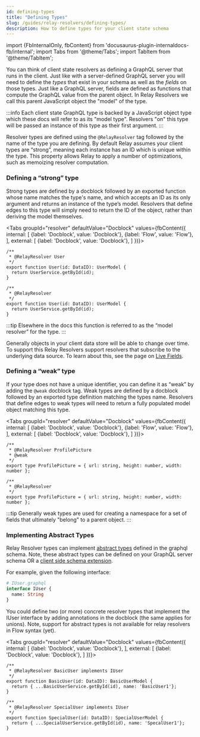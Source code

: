 ```yaml
---
id: defining-types
title: "Defining Types"
slug: /guides/relay-resolvers/defining-types/
description: How to define types for your client state schema
---
```


import {FbInternalOnly, fbContent} from 'docusaurus-plugin-internaldocs-fb/internal';
import Tabs from '@theme/Tabs';
import TabItem from '@theme/TabItem';


You can think of client state resolvers as defining a GraphQL server that runs in the client. Just like with a server-defined GraphQL server you will need to define the _types_ that exist in your schema as well as the _fields_ on those types. Just like a GraphQL server, fields are defined as functions that compute the GraphQL value from the parent object. In Relay Resolvers we call this parent JavaScript object the "model" of the type.

:::info
Each client state GraphQL type is backed by a JavaScript object type which these docs will refer to as its "model type". Resolvers "on" this type will be passed an instance of this type as their first argument.
:::

Resolver types are defined using the `@RelayResolver` tag followed by the name of the type you are defining. By default Relay assumes your client types are “strong”, meaning each instance has an ID which is unique within the type. This property allows Relay to apply a number of optimizations, such as memoizing resolver computation.

### Defining a “strong” type
Strong types are defined by a docblock followed by an exported function whose name matches the type's name, and which accepts an ID as its only argument and returns an instance of the type’s model. Resolvers that define edges to this type will simply need to return the ID of the object, rather than deriving the model themselves.

<Tabs
  groupId="resolver"
  defaultValue="Docblock"
  values={fbContent({
    internal: [
      {label: 'Docblock', value: 'Docblock'},
      {label: 'Flow', value: 'Flow'},
    ],
    external: [
      {label: 'Docblock', value: 'Docblock'},
    ]
  })}>
  <TabItem value="Docblock">


```tsx
/**
 * @RelayResolver User
 */
export function User(id: DataID): UserModel {
  return UserService.getById(id);
}
```

  </TabItem>

  <TabItem value="Flow">

  ```tsx
  /**
   * @RelayResolver
   */
  export function User(id: DataID): UserModel {
    return UserService.getById(id);
  }
  ```
  </TabItem>
</Tabs>

:::tip
Elsewhere in the docs this function is referred to as the “model resolver” for the type.
:::

Generally objects in your client data store will be able to change over time. To support this Relay Resolvers support resolvers that subscribe to the underlying data source. To learn about this, see the page on [Live Fields](./live-fields.md).

### Defining a “weak” type

If your type does not have a unique identifier, you can define it as “weak” by adding the `@weak` docblock tag. Weak types are defined by a docblock followed by an exported type definition matching the types name. Resolvers that define edges to weak types will need to return a fully populated model object matching this type.

<Tabs
  groupId="resolver"
  defaultValue="Docblock"
  values={fbContent({
    internal: [
      {label: 'Docblock', value: 'Docblock'},
      {label: 'Flow', value: 'Flow'},
    ],
    external: [
      {label: 'Docblock', value: 'Docblock'},
    ]
  })}>
  <TabItem value="Docblock">

```tsx
/**
 * @RelayResolver ProfilePicture
 * @weak
 */
export type ProfilePicture = { url: string, height: number, width: number };
```
  </TabItem>

  <TabItem value="Flow">

  ```tsx
  /**
   * @RelayResolver
   */
  export type ProfilePicture = { url: string, height: number, width: number };
  ```
  </TabItem>

</Tabs>

:::tip
Generally weak types are used for creating a namespace for a set of fields that ultimately "belong" to a parent object.
:::

### Implementing Abstract Types

Relay Resolver types can implement [abstract types](https://relay.dev/docs/glossary/#abstract-type) defined in the graphql schema. Note, these abstract types can
be defined on your GraphQL server schema OR a [client side schema extension](https://relay.dev/docs/next/guides/client-schema-extensions/).

For example, given the following interface:

```graphql
# IUser.graphql
interface IUser {
  name: String
}
```

You could define two (or more) concrete resolver types that implement the IUser interface by adding annotations in the docblock (the same applies for unions).
<FbInternalOnly>
Note, support for abstract types is not available for relay resolvers in Flow syntax (yet).
</FbInternalOnly>

<Tabs
  groupId="resolver"
  defaultValue="Docblock"
  values={fbContent({
    internal: [
      {label: 'Docblock', value: 'Docblock'},
    ],
    external: [
      {label: 'Docblock', value: 'Docblock'},
    ]
  })}>
  <TabItem value="Docblock">


```tsx
/**
 * @RelayResolver BasicUser implements IUser
 */
export function BasicUser(id: DataID): BasicUserModel {
  return { ...BasicUserService.getById(id), name: 'BasicUser1'};
}

/**
 * @RelayResolver SpecialUser implements IUser
 */
export function SpecialUser(id: DataID): SpecialUserModel {
  return { ...SpecialUserService.getById(id), name: 'SpecalUser1'};
}
```

  </TabItem>
</Tabs>
